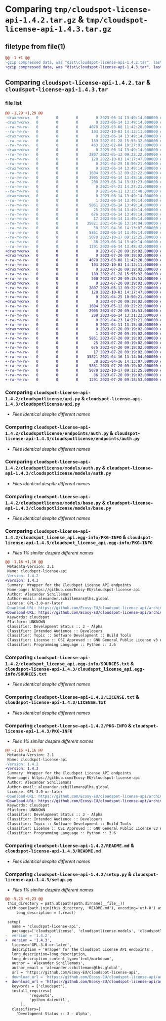 # Comparing `tmp/cloudspot-license-api-1.4.2.tar.gz` & `tmp/cloudspot-license-api-1.4.3.tar.gz`

## filetype from file(1)

```diff
@@ -1 +1 @@
-gzip compressed data, was "dist\cloudspot-license-api-1.4.2.tar", last modified: Wed Jun 14 13:49:14 2023, max compression
+gzip compressed data, was "dist\cloudspot-license-api-1.4.3.tar", last modified: Thu Jul 20 09:19:02 2023, max compression
```

## Comparing `cloudspot-license-api-1.4.2.tar` & `cloudspot-license-api-1.4.3.tar`

### file list

```diff
@@ -1,29 +1,29 @@
-drwxrwxrwx   0        0        0        0 2023-06-14 13:49:14.000000 cloudspot-license-api-1.4.2/
-drwxrwxrwx   0        0        0        0 2023-06-14 13:49:14.000000 cloudspot-license-api-1.4.2/cloudspotlicense/
--rw-rw-rw-   0        0        0     4078 2023-03-08 11:42:20.000000 cloudspot-license-api-1.4.2/cloudspotlicense/api.py
--rw-rw-rw-   0        0        0      103 2022-10-03 14:12:11.000000 cloudspot-license-api-1.4.2/cloudspotlicense/config.py
-drwxrwxrwx   0        0        0        0 2023-06-14 13:49:14.000000 cloudspot-license-api-1.4.2/cloudspotlicense/constants/
--rw-rw-rw-   0        0        0      189 2022-01-28 15:55:32.000000 cloudspot-license-api-1.4.2/cloudspotlicense/constants/errors.py
--rw-rw-rw-   0        0        0      463 2022-02-04 10:27:01.000000 cloudspot-license-api-1.4.2/cloudspotlicense/constants/responses.py
-drwxrwxrwx   0        0        0        0 2023-06-14 13:49:14.000000 cloudspot-license-api-1.4.2/cloudspotlicense/endpoints/
--rw-rw-rw-   0        0        0     2807 2023-05-12 09:22:22.000000 cloudspot-license-api-1.4.2/cloudspotlicense/endpoints/auth.py
--rw-rw-rw-   0        0        0      120 2022-10-03 14:17:47.000000 cloudspot-license-api-1.4.2/cloudspotlicense/endpoints/base.py
--rw-rw-rw-   0        0        0        0 2021-04-25 10:50:21.000000 cloudspot-license-api-1.4.2/cloudspotlicense/endpoints/__init__.py
-drwxrwxrwx   0        0        0        0 2023-06-14 13:49:14.000000 cloudspot-license-api-1.4.2/cloudspotlicense/models/
--rw-rw-rw-   0        0        0     1604 2023-05-12 09:22:22.000000 cloudspot-license-api-1.4.2/cloudspotlicense/models/auth.py
--rw-rw-rw-   0        0        0     2905 2023-06-14 13:48:16.000000 cloudspot-license-api-1.4.2/cloudspotlicense/models/base.py
--rw-rw-rw-   0        0        0      208 2023-06-14 13:31:23.000000 cloudspot-license-api-1.4.2/cloudspotlicense/models/errors.py
--rw-rw-rw-   0        0        0        0 2021-04-23 14:27:21.000000 cloudspot-license-api-1.4.2/cloudspotlicense/models/__init__.py
--rw-rw-rw-   0        0        0        0 2021-04-11 13:15:48.000000 cloudspot-license-api-1.4.2/cloudspotlicense/__init__.py
-drwxrwxrwx   0        0        0        0 2023-06-14 13:49:14.000000 cloudspot-license-api-1.4.2/cloudspot_license_api.egg-info/
--rw-rw-rw-   0        0        0        1 2023-06-14 13:49:14.000000 cloudspot-license-api-1.4.2/cloudspot_license_api.egg-info/dependency_links.txt
--rw-rw-rw-   0        0        0     5861 2023-06-14 13:49:14.000000 cloudspot-license-api-1.4.2/cloudspot_license_api.egg-info/PKG-INFO
--rw-rw-rw-   0        0        0       25 2023-06-14 13:49:14.000000 cloudspot-license-api-1.4.2/cloudspot_license_api.egg-info/requires.txt
--rw-rw-rw-   0        0        0      676 2023-06-14 13:49:14.000000 cloudspot-license-api-1.4.2/cloudspot_license_api.egg-info/SOURCES.txt
--rw-rw-rw-   0        0        0       17 2023-06-14 13:49:14.000000 cloudspot-license-api-1.4.2/cloudspot_license_api.egg-info/top_level.txt
--rw-rw-rw-   0        0        0    35821 2021-04-16 13:14:04.000000 cloudspot-license-api-1.4.2/LICENSE.txt
--rw-rw-rw-   0        0        0       38 2021-04-16 14:13:07.000000 cloudspot-license-api-1.4.2/MANIFEST.in
--rw-rw-rw-   0        0        0     5861 2023-06-14 13:49:14.000000 cloudspot-license-api-1.4.2/PKG-INFO
--rw-rw-rw-   0        0        0     5070 2022-10-17 09:12:25.000000 cloudspot-license-api-1.4.2/README.md
--rw-rw-rw-   0        0        0       86 2023-06-14 13:49:14.000000 cloudspot-license-api-1.4.2/setup.cfg
--rw-rw-rw-   0        0        0     1291 2023-06-14 13:48:42.000000 cloudspot-license-api-1.4.2/setup.py
+drwxrwxrwx   0        0        0        0 2023-07-20 09:19:02.000000 cloudspot-license-api-1.4.3/
+drwxrwxrwx   0        0        0        0 2023-07-20 09:19:02.000000 cloudspot-license-api-1.4.3/cloudspotlicense/
+-rw-rw-rw-   0        0        0     4078 2023-03-08 11:42:20.000000 cloudspot-license-api-1.4.3/cloudspotlicense/api.py
+-rw-rw-rw-   0        0        0      103 2022-10-03 14:12:11.000000 cloudspot-license-api-1.4.3/cloudspotlicense/config.py
+drwxrwxrwx   0        0        0        0 2023-07-20 09:19:02.000000 cloudspot-license-api-1.4.3/cloudspotlicense/constants/
+-rw-rw-rw-   0        0        0      189 2022-01-28 15:55:32.000000 cloudspot-license-api-1.4.3/cloudspotlicense/constants/errors.py
+-rw-rw-rw-   0        0        0      500 2023-07-20 09:18:53.000000 cloudspot-license-api-1.4.3/cloudspotlicense/constants/responses.py
+drwxrwxrwx   0        0        0        0 2023-07-20 09:19:02.000000 cloudspot-license-api-1.4.3/cloudspotlicense/endpoints/
+-rw-rw-rw-   0        0        0     2807 2023-05-12 09:22:22.000000 cloudspot-license-api-1.4.3/cloudspotlicense/endpoints/auth.py
+-rw-rw-rw-   0        0        0      120 2022-10-03 14:17:47.000000 cloudspot-license-api-1.4.3/cloudspotlicense/endpoints/base.py
+-rw-rw-rw-   0        0        0        0 2021-04-25 10:50:21.000000 cloudspot-license-api-1.4.3/cloudspotlicense/endpoints/__init__.py
+drwxrwxrwx   0        0        0        0 2023-07-20 09:19:02.000000 cloudspot-license-api-1.4.3/cloudspotlicense/models/
+-rw-rw-rw-   0        0        0     1604 2023-05-12 09:22:22.000000 cloudspot-license-api-1.4.3/cloudspotlicense/models/auth.py
+-rw-rw-rw-   0        0        0     2905 2023-07-20 09:18:53.000000 cloudspot-license-api-1.4.3/cloudspotlicense/models/base.py
+-rw-rw-rw-   0        0        0      208 2023-06-14 13:31:23.000000 cloudspot-license-api-1.4.3/cloudspotlicense/models/errors.py
+-rw-rw-rw-   0        0        0        0 2021-04-23 14:27:21.000000 cloudspot-license-api-1.4.3/cloudspotlicense/models/__init__.py
+-rw-rw-rw-   0        0        0        0 2021-04-11 13:15:48.000000 cloudspot-license-api-1.4.3/cloudspotlicense/__init__.py
+drwxrwxrwx   0        0        0        0 2023-07-20 09:19:02.000000 cloudspot-license-api-1.4.3/cloudspot_license_api.egg-info/
+-rw-rw-rw-   0        0        0        1 2023-07-20 09:19:02.000000 cloudspot-license-api-1.4.3/cloudspot_license_api.egg-info/dependency_links.txt
+-rw-rw-rw-   0        0        0     5861 2023-07-20 09:19:02.000000 cloudspot-license-api-1.4.3/cloudspot_license_api.egg-info/PKG-INFO
+-rw-rw-rw-   0        0        0       25 2023-07-20 09:19:02.000000 cloudspot-license-api-1.4.3/cloudspot_license_api.egg-info/requires.txt
+-rw-rw-rw-   0        0        0      676 2023-07-20 09:19:02.000000 cloudspot-license-api-1.4.3/cloudspot_license_api.egg-info/SOURCES.txt
+-rw-rw-rw-   0        0        0       17 2023-07-20 09:19:02.000000 cloudspot-license-api-1.4.3/cloudspot_license_api.egg-info/top_level.txt
+-rw-rw-rw-   0        0        0    35821 2021-04-16 13:14:04.000000 cloudspot-license-api-1.4.3/LICENSE.txt
+-rw-rw-rw-   0        0        0       38 2021-04-16 14:13:07.000000 cloudspot-license-api-1.4.3/MANIFEST.in
+-rw-rw-rw-   0        0        0     5861 2023-07-20 09:19:02.000000 cloudspot-license-api-1.4.3/PKG-INFO
+-rw-rw-rw-   0        0        0     5070 2022-10-17 09:12:25.000000 cloudspot-license-api-1.4.3/README.md
+-rw-rw-rw-   0        0        0       86 2023-07-20 09:19:02.000000 cloudspot-license-api-1.4.3/setup.cfg
+-rw-rw-rw-   0        0        0     1291 2023-07-20 09:18:53.000000 cloudspot-license-api-1.4.3/setup.py
```

### Comparing `cloudspot-license-api-1.4.2/cloudspotlicense/api.py` & `cloudspot-license-api-1.4.3/cloudspotlicense/api.py`

 * *Files identical despite different names*

### Comparing `cloudspot-license-api-1.4.2/cloudspotlicense/endpoints/auth.py` & `cloudspot-license-api-1.4.3/cloudspotlicense/endpoints/auth.py`

 * *Files identical despite different names*

### Comparing `cloudspot-license-api-1.4.2/cloudspotlicense/models/auth.py` & `cloudspot-license-api-1.4.3/cloudspotlicense/models/auth.py`

 * *Files identical despite different names*

### Comparing `cloudspot-license-api-1.4.2/cloudspotlicense/models/base.py` & `cloudspot-license-api-1.4.3/cloudspotlicense/models/base.py`

 * *Files identical despite different names*

### Comparing `cloudspot-license-api-1.4.2/cloudspot_license_api.egg-info/PKG-INFO` & `cloudspot-license-api-1.4.3/cloudspot_license_api.egg-info/PKG-INFO`

 * *Files 1% similar despite different names*

```diff
@@ -1,16 +1,16 @@
 Metadata-Version: 2.1
 Name: cloudspot-license-api
-Version: 1.4.2
+Version: 1.4.3
 Summary: Wrapper for the Cloudspot License API endpoints
 Home-page: https://github.com/Ecosy-EU/cloudspot-license-api
 Author: Alexander Schillemans
 Author-email: alexander.schillemans@lhs.global
 License: GPL-3.0-or-later
-Download-URL: https://github.com/Ecosy-EU/cloudspot-license-api/archive/refs/tags/1.4.2.tar.gz
+Download-URL: https://github.com/Ecosy-EU/cloudspot-license-api/archive/refs/tags/1.4.3.tar.gz
 Keywords: cloudspot
 Platform: UNKNOWN
 Classifier: Development Status :: 3 - Alpha
 Classifier: Intended Audience :: Developers
 Classifier: Topic :: Software Development :: Build Tools
 Classifier: License :: OSI Approved :: GNU General Public License v3 or later (GPLv3+)
 Classifier: Programming Language :: Python :: 3.6
```

### Comparing `cloudspot-license-api-1.4.2/cloudspot_license_api.egg-info/SOURCES.txt` & `cloudspot-license-api-1.4.3/cloudspot_license_api.egg-info/SOURCES.txt`

 * *Files identical despite different names*

### Comparing `cloudspot-license-api-1.4.2/LICENSE.txt` & `cloudspot-license-api-1.4.3/LICENSE.txt`

 * *Files identical despite different names*

### Comparing `cloudspot-license-api-1.4.2/PKG-INFO` & `cloudspot-license-api-1.4.3/PKG-INFO`

 * *Files 1% similar despite different names*

```diff
@@ -1,16 +1,16 @@
 Metadata-Version: 2.1
 Name: cloudspot-license-api
-Version: 1.4.2
+Version: 1.4.3
 Summary: Wrapper for the Cloudspot License API endpoints
 Home-page: https://github.com/Ecosy-EU/cloudspot-license-api
 Author: Alexander Schillemans
 Author-email: alexander.schillemans@lhs.global
 License: GPL-3.0-or-later
-Download-URL: https://github.com/Ecosy-EU/cloudspot-license-api/archive/refs/tags/1.4.2.tar.gz
+Download-URL: https://github.com/Ecosy-EU/cloudspot-license-api/archive/refs/tags/1.4.3.tar.gz
 Keywords: cloudspot
 Platform: UNKNOWN
 Classifier: Development Status :: 3 - Alpha
 Classifier: Intended Audience :: Developers
 Classifier: Topic :: Software Development :: Build Tools
 Classifier: License :: OSI Approved :: GNU General Public License v3 or later (GPLv3+)
 Classifier: Programming Language :: Python :: 3.6
```

### Comparing `cloudspot-license-api-1.4.2/README.md` & `cloudspot-license-api-1.4.3/README.md`

 * *Files identical despite different names*

### Comparing `cloudspot-license-api-1.4.2/setup.py` & `cloudspot-license-api-1.4.3/setup.py`

 * *Files 1% similar despite different names*

```diff
@@ -5,23 +5,23 @@
 this_directory = path.abspath(path.dirname(__file__))
 with open(path.join(this_directory, 'README.md'), encoding='utf-8') as f:
     long_description = f.read()
 
 setup(
   name = 'cloudspot-license-api',         
   packages=['cloudspotlicense', 'cloudspotlicense.models', 'cloudspotlicense.constants', 'cloudspotlicense.endpoints'],
-  version = '1.4.2',
+  version = '1.4.3',
   license='GPL-3.0-or-later',
   description = 'Wrapper for the Cloudspot License API endpoints',
   long_description=long_description,
   long_description_content_type='text/markdown',
   author = 'Alexander Schillemans',
   author_email = 'alexander.schillemans@lhs.global',
   url = 'https://github.com/Ecosy-EU/cloudspot-license-api',
-  download_url = 'https://github.com/Ecosy-EU/cloudspot-license-api/archive/refs/tags/1.4.2.tar.gz',
+  download_url = 'https://github.com/Ecosy-EU/cloudspot-license-api/archive/refs/tags/1.4.3.tar.gz',
   keywords = ['cloudspot'],
   install_requires=[
           'requests',
           'python-dateutil',
       ],
   classifiers=[
     'Development Status :: 3 - Alpha',
```


